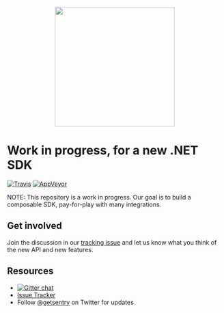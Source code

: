 <p align="center">
  <a href="https://sentry.io" target="_blank" align="center">
    <img src="https://sentry-brand.storage.googleapis.com/sentry-logo-black.png" width="280">
  </a>
  <br />
</p>

Work in progress, for a new .NET SDK
===========
[![Travis](https://travis-ci.org/getsentry/sentry-dotnet.svg?branch=master)](https://travis-ci.org/getsentry/sentry-dotnet)
[![AppVeyor](https://ci.appveyor.com/api/projects/status/wu055n0n4u8p20p2/branch/bootstrap?svg=true)](https://ci.appveyor.com/project/sentry/sentry-dotnet/branch/master)



NOTE: This repository is a work in progress. Our goal is to build a composable SDK, pay-for-play with many integrations.

## Get involved
Join the discussion in our
[tracking issue](https://github.com/getsentry/sentry-dotnet/issues/1) and let us
know what you think of the new API and new features.

## Resources
* [![Gitter chat](https://badges.gitter.im/gitterHQ/gitter.png)](https://gitter.im/getsentry/dotnet)
* [Issue Tracker](https://github.com/getsentry/sentry-dotnet/issues)
* Follow [@getsentry](https://twitter.com/getsentry) on Twitter for updates
